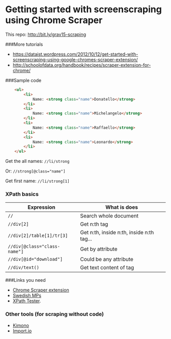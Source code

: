 # Getting started with screenscraping using Chrome Scraper

This repo: http://bit.ly/grav15-scraping

###More tutorials

- https://dataist.wordpress.com/2012/10/12/get-started-with-screenscraping-using-google-chromes-scraper-extension/
- http://schoolofdata.org/handbook/recipes/scraper-extension-for-chrome/


###Sample code

``` html
	<ul>
		<li>
			Name: <strong class="name">Donatello</strong>
		</li>
		<li>
			Name: <strong class="name">Michelangelo</strong>
		</li>
		<li>
			Name: <strong class="name">Raffaello</strong>
		</li>
		<li>
			Name: <strong class="name">Leonardo</strong>
		</li>
	</ul>
```

Get the all names: `//li/strong`

Or: `//strong[@class="name"]` 

Get first name: `//li/strong[1]`

### XPath basics

Expression|What is does
--- | ---
`//`|Search whole document
`//div[2]`|Get n:th tag
`//div[2]/table[1]/tr[3]`|Get n:th, inside n:th, inside n:th tag...
`//div[@class="class-name"]`|Get by attribute
`//div[@id="download"]`|Could be any attribute
`//div/text()`|Get text content of tag

###Links you need

- [Chrome Scraper extension](https://chrome.google.com/webstore/detail/scraper/mbigbapnjcgaffohmbkdlecaccepngjd)
- [Swedish MPs](http://www.riksdagen.se/sv/ledamoter-partier/Hitta-ledamot/Bokstavsordning/)
- [XPath Tester](http://codebeautify.org/Xpath-Tester).

### Other tools (for scraping without code)

- [Kimono](https://www.kimonolabs.com/)
- [Import.io](https://import.io/)